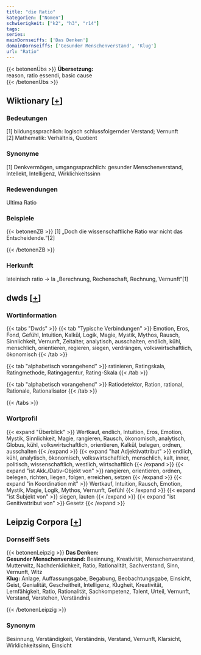 ```yaml
---
title: "die Ratio"
kategorien: ["Nomen"]
schwierigkeit: ["k2", "h3", "r14"]
tags:
series:
mainDornseiffs: ['Das Denken']
domainDornseiffs: ['Gesunder Menschenverstand', 'Klug']
url: "Ratio"
---
```


{{< betonenÜbs >}}
**Übersetzung:**  
reason, ratio essendi, basic cause  
{{< /betonenÜbs >}}

## Wiktionary [[+](https://de.wiktionary.org/wiki/Ratio)]

### Bedeutungen
[1] bildungssprachlich: logisch schlussfolgernder Verstand; Vernunft  
[2] Mathematik: Verhältnis, Quotient  

### Synonyme
[1] Denkvermögen, umgangssprachlich: gesunder Menschenverstand, Intellekt, Intelligenz, Wirklichkeitssinn  

### Redewendungen
Ultima Ratio  

### Beispiele
{{< betonenZB >}}
[1] „Doch die wissenschaftliche Ratio war nicht das Entscheidende.“[2]  

{{< /betonenZB >}}
### Herkunft
lateinisch ratio → la „Berechnung, Rechenschaft, Rechnung, Vernunft“[1]  



## dwds [[+](https://www.dwds.de/wb/Ratio)]

### Wortinformation
{{< tabs "Dwds" >}}
{{< tab "Typische Verbindungen" >}}
Emotion, Eros, Fond, Gefühl, Intuition, Kalkül, Logik, Magie, Mystik, Mythos, Rausch, Sinnlichkeit, Vernunft, Zeitalter, analytisch, ausschalten, endlich, kühl, menschlich, orientieren, regieren, siegen, verdrängen, volkswirtschaftlich, ökonomisch
{{< /tab >}}

{{< tab "alphabetisch vorangehend" >}}
ratinieren, Ratingskala, Ratingmethode, Ratingagentur, Rating-Skala
{{< /tab >}}

{{< tab "alphabetisch vorangehend" >}}
Ratiodetektor, Ration, rational, Rationale, Rationalisator
{{< /tab >}}

{{< /tabs >}}

### Wortprofil
{{< expand "Überblick" >}} Wertkauf, endlich, Intuition, Eros, Emotion, Mystik, Sinnlichkeit, Magie, rangieren, Rausch, ökonomisch, analytisch, Globus, kühl, volkswirtschaftlich, orientieren, Kalkül, belegen, ordnen, ausschalten {{< /expand >}}
{{< expand "hat Adjektivattribut" >}} endlich, kühl, analytisch, ökonomisch, volkswirtschaftlich, menschlich, kalt, inner, politisch, wissenschaftlich, westlich, wirtschaftlich {{< /expand >}}
{{< expand "ist Akk./Dativ-Objekt von" >}} rangieren, orientieren, ordnen, belegen, richten, liegen, folgen, erreichen, setzen {{< /expand >}}
{{< expand "in Koordination mit" >}} Wertkauf, Intuition, Rausch, Emotion, Mystik, Magie, Logik, Mythos, Vernunft, Gefühl {{< /expand >}}
{{< expand "ist Subjekt von" >}} siegen, lauten {{< /expand >}}
{{< expand "ist Genitivattribut von" >}} Gesetz {{< /expand >}}

## Leipzig Corpora [[+](https://corpora.uni-leipzig.de/en/res?word=Ratio&corpusId=deu_newscrawl-public_2018)]

### Dornseiff Sets
{{< betonenLeipzig >}}
**Das Denken:**  
**Gesunder Menschenverstand:** Besinnung, Kreativität, Menschenverstand, Mutterwitz, Nachdenklichkeit, Ratio, Rationalität, Sachverstand, Sinn, Vernunft, Witz  
**Klug:** Anlage, Auffassungsgabe, Begabung, Beobachtungsgabe, Einsicht, Geist, Genialität, Gescheitheit, Intelligenz, Klugheit, Kreativität, Lernfähigkeit, Ratio, Rationalität, Sachkompetenz, Talent, Urteil, Vernunft, Verstand, Verstehen, Verständnis  

{{< /betonenLeipzig >}}

### Synonym
Besinnung, Verständigkeit, Verständnis, Verstand, Vernunft, Klarsicht, Wirklichkeitssinn, Einsicht

